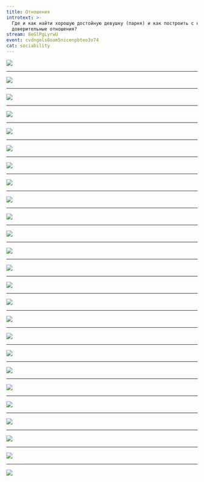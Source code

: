 ```yaml
---
title: Отношения
introtext: >-
  Где и как найти хорошую достойную девушку (парня) и как построить с ней
  доверительные отношения?
stream: 8eGlPgLyrwU
event: cvdngels8oam5nicenpbteo3v74
cat: sociability
---
```


![](/episode/2016-07-20-relationships/images/04.jpg)

---

![](/episode/2016-07-20-relationships/images/05.jpg)

---

![](/episode/2016-07-20-relationships/images/06.jpg)

---

![](/episode/2016-07-20-relationships/images/08.jpg)

---

![](/episode/2016-07-20-relationships/images/09.jpg)

---

![](/episode/2016-07-20-relationships/images/10.jpg)

---

![](/episode/2016-07-20-relationships/images/11.jpg)

---

![](/episode/2016-07-20-relationships/images/12.jpg)

---

![](/episode/2016-07-20-relationships/images/13.jpg)

---

![](/episode/2016-07-20-relationships/images/14.jpg)

---

![](/episode/2016-07-20-relationships/images/15.jpg)

---

![](/episode/2016-07-20-relationships/images/16.jpg)

---

![](/episode/2016-07-20-relationships/images/17.jpg)

---

![](/episode/2016-07-20-relationships/images/18.jpg)

---

![](/episode/2016-07-20-relationships/images/19.jpg)

---

![](/episode/2016-07-20-relationships/images/20.jpg)

---

![](/episode/2016-07-20-relationships/images/21.jpg)

---

![](/episode/2016-07-20-relationships/images/22.jpg)

---

![](/episode/2016-07-20-relationships/images/23.jpg)

---

![](/episode/2016-07-20-relationships/images/24.jpg)

---

![](/episode/2016-07-20-relationships/images/25.jpg)

---

![](/episode/2016-07-20-relationships/images/26.jpg)

---

![](/episode/2016-07-20-relationships/images/27.jpg)

---

![](/episode/2016-07-20-relationships/images/28.jpg)

---

![](/episode/2016-07-20-relationships/images/29.jpg)
